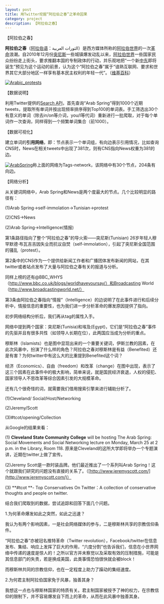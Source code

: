 ```yaml
---
layout: post
title: 用Twitter挖掘“阿拉伯之春”之革命因果
category: project
description: 【阿拉伯之春】
---
```

【阿拉伯之春】

**阿拉伯之春**（[阿拉伯语](http://zh.wikipedia.org/wiki/%E9%98%BF%E6%8B%89%E4%BC%AF%E8%AF%AD)：الثورات العربية‎）是西方媒体所称的[阿拉伯世界](http://zh.wikipedia.org/wiki/%E9%98%BF%E6%8B%89%E4%BC%AF%E4%B8%96%E7%95%8C)的一次[革命](http://zh.wikipedia.org/wiki/%E9%9D%A9%E5%91%BD)浪潮。自2010年12月份[突尼斯](http://zh.wikipedia.org/wiki/%E7%AA%81%E5%B0%BC%E6%96%AF)一些城镇爆发动乱以来，[阿拉伯世界](http://zh.wikipedia.org/wiki/%E9%98%BF%E6%8B%89%E4%BC%AF%E4%B8%96%E7%95%8C)一些国家民众纷纷走上街头，要求推翻本国的专制政体的行动，并乐观地把“一个新[中东](http://zh.wikipedia.org/wiki/%E4%B8%AD%E4%B8%9C)即将诞生”预见为这个运动的前景，认为这个“阿拉伯之春”属于“谙熟互联网、要求和世界其它大部分地区一样享有基本民主权利的年轻一代”。（[维基百科](http://zh.wikipedia.org/zh/%E9%98%BF%E6%8B%89%E4%BC%AF%E4%B9%8B%E6%98%A5)）

[![Arabic_protests](http://www.wytk2008.net/wordpress/wp-content/uploads/2013/03/549px-Info_box_collage_for_mena_Arabic_protests.png)](http://www.wytk2008.net/wordpress/wp-content/uploads/2013/03/549px-Info_box_collage_for_mena_Arabic_protests.png)

【数据说明】

利用Twitter提供的[Search API](https://dev.twitter.com/docs)，首先查询“Arab Spring”得到1000个近期tweets，提取所有单词并按出现频率排序得到Top100的单词表。手工筛选出30个有意义的单词（除去in/on等介词，you/I等代词）重新进行一批爬取，对于每个单词作一次查询，同样得到一个频繁单词集合（前1000）。

【数据可视化】

建立单词的**引用网络**，即：节点表示一个单词组，有向边表示引用情况，比如查询CNS时，News在相关tweets中出现了381次，则有CNS指向News权重为381的边。

[![ArabSpring](http://www.wytk2008.net/wordpress/wp-content/uploads/2013/03/ArabSpring-1024x1024.png)](http://www.wytk2008.net/wordpress/wp-content/uploads/2013/03/ArabSpring.png)称上面的网络为Tags-network，该网络中有30个节点，204条有向边。

【网络分析】

从关键词网络中，Arab Spring和News是两个度最大的节点。几个比较明显的路径有：

(1)Arab Spring->self-immolation->Tunisian->protest

(2)CNS->News

(2)Arab Spring->Intelligence(情报)

<!-- more -->

第1条路径指向了整个“阿拉伯之春”的导火索——突尼斯(Tunisian) 26岁年轻人穆罕默德·布瓦吉吉因失业而抗议自焚（self-immolation），引起了突尼斯全国范围的骚乱（protest）。

第2条中的CNS作为一个提供给新闻工作者和广播团体发布新闻的网站，在其twitter或者站点发布了大量与阿拉伯之春有关的报道与分析。

同样上榜的还有@BBC_WHYS（http://www.bbc.co.uk/blogs/worldhaveyoursay/）和Broadcasting World（http://www.broadcastingworld.net/）

第3条由阿拉伯之春指向“情报”（Intelligence）的边说明了在此事件进行和后续分析中，情报信息的重要性，也为我们进一步分析革命的爆发原因提供了指向。

初步网络结构分析后，我们再从tag的属性入手。

网络中提到两个国家：突尼斯(Tunisia)和埃及(Egypt)，它们是“阿拉伯之春”事件的先驱并且有很多共性（如领导人长期在位），此两国应当成为分析的重点。

穆斯林（Islamists）也是图中显现出来的一个重要关键词，伊斯兰教的因素，在此次风暴中，扮演了什么样的角色？阿拉伯之春对穆斯林是有益（Benefited）还是有害？为何twitter中有这么大的比重提到Benefited这个词？

经济（Economics）、自由（freedom）和改革（change）在图中出现，表示了这三个因素在此事件中的极大影响，简单来说，就是国民经济衰退，人权的侵犯、国家领导人不思改革等综合因素引发的大规模革命。

还有几个很奇怪的词，就需要我们借用搜索引擎来进行辅助分析了。

(1)Cleveland/ Social/Host/Networking

(2)Jeremy/Scott

(3)#tcot/opening/Collection

从Google的结果来看：

(1) **Cleveland State Community College** will be hosting The Arab Spring: Social Movements and Social Networking lecture on Monday, March 25 at 2 p.m. in the Library, Room 118. 原来是Cleveland的这所大学即将举办一个专题演讲，近期在twitter上做了宣传。

(2)Jeremy Scott是一款时装品牌。他们最近推出了一个系列叫Arab Spring！这个就跟我们研究的问题没有直接的关系了。（[http://www.jeremyscott.com/](http://www.jeremyscott.com/)）

(3) **#tcot **- Top Conservatives On Twitter：A collection of conservative thoughts and people on twitter.

结合我们爬取到的数据，尝试追踪和回答下面几个问题。

1.为何革命爆发如此之突然，如此之迅速？

我认为有两个影响因素，一是社会网络媒体的参与，二是穆斯林共享的宗教信仰条件。

“阿拉伯之春”亦被冠名推特革命（Twitter revolution），Facebook/twitter在信息发布、集结、响应上发挥了巨大的作用，“六度分割”也告诉我们，信息在小世界网络中传递的速度是惊人的！之所以官方并未察觉以及采取有效的压制措施，可能是其信息部门的失责，若是换成美国，此类事情恐怕很快就会被block！

而穆斯林共同的宗教信仰，也在一定程度上助力了躁动的集结速度。

2.为何君主制阿拉伯国家免于风暴，独善其身？

我想这一点也与穆斯林国家的特质有关。君主制国家被授予了神的权力，在宗教信仰的限制下，并不容易爆发自下而上的革命，从而在此风暴中独善其身。
